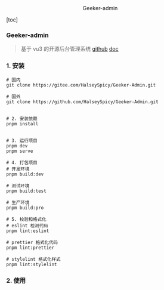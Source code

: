 <center>Geeker-admin</center>





[toc]







### Geeker-admin

> 基于 vu3 的开源后台管理系统 [github](https://github.com/HalseySpicy/Geeker-Admin) [doc](https://docs.spicyboy.cn/)







### 1. 安装

```shell
# 国内
git clone https://gitee.com/HalseySpicy/Geeker-Admin.git

# 国外
git clone https://github.com/HalseySpicy/Geeker-Admin.git


# 2. 安装依赖
pnpm install


# 3. 运行项目
pnpm dev
pnpm serve

# 4. 打包项目
# 开发环境
pnpm build:dev

# 测试环境
pnpm build:test

# 生产环境
pnpm build:pro

# 5. 校验和格式化
# eslint 检测代码
pnpm lint:eslint

# prettier 格式化代码
pnpm lint:prettier

# stylelint 格式化样式
pnpm lint:stylelint
```





### 2. 使用

> 